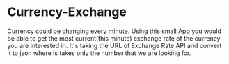 # Currency-Exchange
Currency could be changing every minute. Using this small App you would be able to get the most current(this minute) exchange rate of the currency you are interested in. It's taking the URL of Exchange Rate API and convert it to json where is takes only the number that we are looking for.
